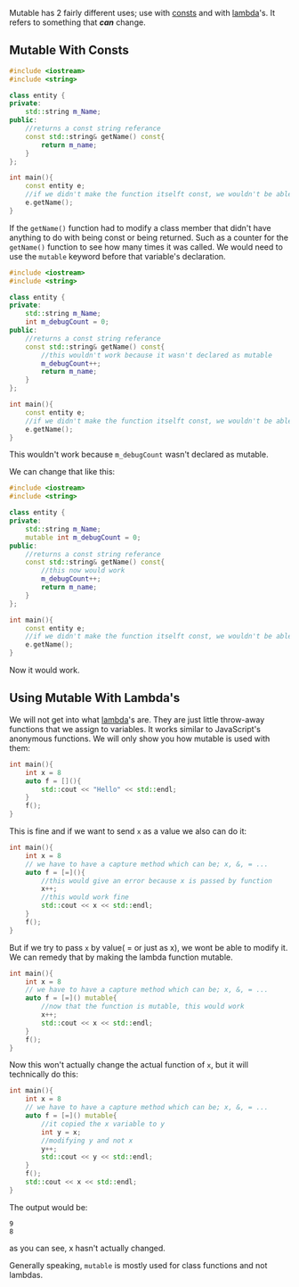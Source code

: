 Mutable has 2 fairly different uses; use with [consts](Consts.md) and with [lambda](Lambdas.md)'s. It refers to something that ***can*** change.

## Mutable With Consts


```cpp
#include <iostream>
#include <string>

class entity {
private:
	std::string m_Name;
public:
	//returns a const string referance
	const std::string& getName() const{
		return m_name;
	}
};

int main(){
	const entity e;
	//if we didn't make the function itselft const, we wouldn't be able to call this function. It would give an error.
	e.getName();
}
```

If the `getName()` function had to modify a class member that didn't have anything to do with being const or being returned. Such as a counter for the `getName()` function to see how many times it was called. We would need to use the `mutable` keyword before that variable's declaration.

```cpp
#include <iostream>
#include <string>

class entity {
private:
	std::string m_Name;
	int m_debugCount = 0;
public:
	//returns a const string referance
	const std::string& getName() const{
		//this wouldn't work because it wasn't declared as mutable
		m_debugCount++;
		return m_name;
	}
};

int main(){
	const entity e;
	//if we didn't make the function itselft const, we wouldn't be able to call this function. It would give an error.
	e.getName();
}
```

This wouldn't work because `m_debugCount` wasn't declared as mutable.

We can change that like this:

```cpp
#include <iostream>
#include <string>

class entity {
private:
	std::string m_Name;
	mutable int m_debugCount = 0;
public:
	//returns a const string referance
	const std::string& getName() const{
		//this now would work
		m_debugCount++;
		return m_name;
	}
};

int main(){
	const entity e;
	//if we didn't make the function itselft const, we wouldn't be able to call this function. It would give an error.
	e.getName();
}
```

Now it would work.

## Using Mutable With Lambda's
We will not get into what [lambda](Lambdas.md)'s are. They are just little throw-away functions that we assign to variables. It works similar to JavaScript's anonymous functions. We will only show you how mutable is used with them:

```cpp
int main(){
	int x = 8
	auto f = [](){
		std::cout << "Hello" << std::endl;
	}
	f();
}
```

This is fine and if we want to send `x` as a value we also can do it:

```cpp
int main(){
	int x = 8
	// we have to have a capture method which can be; x, &, = ...
	auto f = [=](){
		//this would give an error because x is passed by function
		x++;
		//this would work fine
		std::cout << x << std::endl;
	}
	f();
}
```

But if we try to pass `x` by value( = or just as x), we wont be able to modify it. We can remedy that by making the lambda function mutable.

```cpp
int main(){
	int x = 8
	// we have to have a capture method which can be; x, &, = ...
	auto f = [=]() mutable{
		//now that the function is mutable, this would work
		x++;
		std::cout << x << std::endl;
	}
	f();
}
```

Now this won't actually change the actual function of `x`, but it will technically do this:

```cpp
int main(){
	int x = 8
	// we have to have a capture method which can be; x, &, = ...
	auto f = [=]() mutable{
		//it copied the x variable to y
		int y = x;
		//modifying y and not x
		y++;
		std::cout << y << std::endl;
	}
	f();
	std::cout << x << std::endl;
}
```

The output would be:

```
9
8
```

as you can see, x hasn't actually changed.

Generally speaking, `mutable` is mostly used for class functions and not lambdas.